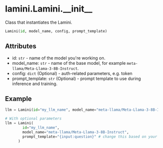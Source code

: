 # lamini.Lamini.\_\_init\_\_

Class that instantiates the Lamini.

```python
Lamini(id, model_name, config, prompt_template)
```

## Attributes

-   id: `str` - name of the model you're working on.
-   model_name: `str` - name of the base model, for example `meta-llama/Meta-Llama-3-8B-Instruct`.
-   config: `dict` (Optional) - auth-related parameters, e.g. token
-   prompt_template: `str` (Optional) - prompt template to use during inference and training. 

## Example

```python
llm = Lamini(id="my_llm_name", model_name="meta-llama/Meta-Llama-3-8B-Instruct")

# With optional parameters
llm = Lamini(
        id="my_llm_name",
        model_name="meta-llama/Meta-Llama-3-8B-Instruct",
        prompt_template="{input:question}" # change this based on your expected input
      )
```
